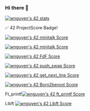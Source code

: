 ### Hi there 👋

[![wnguyen's 42 stats](https://badge42.vercel.app/api/v2/cljml7673010608mgqsigylm6/stats?cursusId=21&coalitionId=46)](https://github.com/JaeSeoKim/badge42)

✅ 42 ProjectScore Badge!

[![wnguyen's 42 minitalk Score](https://badge42.vercel.app/api/v2/cljml7673010608mgqsigylm6/project/3141345)](https://github.com/JaeSeoKim/badge42)

[![wnguyen's 42 minitalk Score](https://badge42.vercel.app/api/v2/cljml7673010608mgqsigylm6/project/3141345)](https://github.com/JaeSeoKim/badge42)

[![wnguyen's 42 FdF Score](https://badge42.vercel.app/api/v2/cljml7673010608mgqsigylm6/project/3117209)](https://github.com/JaeSeoKim/badge42)

[![wnguyen's 42 push_swap Score](https://badge42.vercel.app/api/v2/cljml7673010608mgqsigylm6/project/3083970)](https://github.com/JaeSeoKim/badge42)

[![wnguyen's 42 get_next_line Score](https://badge42.vercel.app/api/v2/cljml7673010608mgqsigylm6/project/2915708)](https://github.com/JaeSeoKim/badge42)

[![wnguyen's 42 Born2beroot Score](https://badge42.vercel.app/api/v2/cljml7673010608mgqsigylm6/project/2916383)](https://github.com/JaeSeoKim/badge42)

Ft_printf[![wnguyen's 42 ft_printf Score](https://badge42.vercel.app/api/v2/cljml7673010608mgqsigylm6/project/2904421)](https://github.com/JaeSeoKim/badge42)

Libft
[![wnguyen's 42 Libft Score](https://badge42.vercel.app/api/v2/cljml7673010608mgqsigylm6/project/2868860)](https://github.com/JaeSeoKim/badge42)
